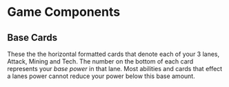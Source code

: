 # Game Components

## Base Cards

These the the horizontal formatted cards that denote each of your 3 lanes, Attack, Mining and Tech. The number on the bottom of each card represents your *base power* in that lane. Most abilities and cards that effect a lanes power cannot reduce your power below this base amount.
